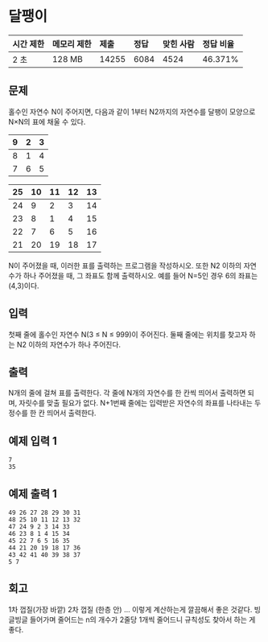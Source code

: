 # 달팽이

| 시간 제한 | 메모리 제한 | 제출  | 정답 | 맞힌 사람 | 정답 비율 |
| :-------- | :---------- | :---- | :--- | :-------- | :-------- |
| 2 초      | 128 MB      | 14255 | 6084 | 4524      | 46.371%   |

## 문제

홀수인 자연수 N이 주어지면, 다음과 같이 1부터 N2까지의 자연수를 달팽이 모양으로 N×N의 표에 채울 수 있다.

| 9    | 2    | 3    |
| ---- | ---- | ---- |
| 8    | 1    | 4    |
| 7    | 6    | 5    |

| 25   | 10   | 11   | 12   | 13   |
| ---- | ---- | ---- | ---- | ---- |
| 24   | 9    | 2    | 3    | 14   |
| 23   | 8    | 1    | 4    | 15   |
| 22   | 7    | 6    | 5    | 16   |
| 21   | 20   | 19   | 18   | 17   |

N이 주어졌을 때, 이러한 표를 출력하는 프로그램을 작성하시오. 또한 N2 이하의 자연수가 하나 주어졌을 때, 그 좌표도 함께 출력하시오. 예를 들어 N=5인 경우 6의 좌표는 (4,3)이다.

## 입력

첫째 줄에 홀수인 자연수 N(3 ≤ N ≤ 999)이 주어진다. 둘째 줄에는 위치를 찾고자 하는 N2 이하의 자연수가 하나 주어진다.

## 출력

N개의 줄에 걸쳐 표를 출력한다. 각 줄에 N개의 자연수를 한 칸씩 띄어서 출력하면 되며, 자릿수를 맞출 필요가 없다. N+1번째 줄에는 입력받은 자연수의 좌표를 나타내는 두 정수를 한 칸 띄어서 출력한다.

## 예제 입력 1

```
7
35
```

## 예제 출력 1

```
49 26 27 28 29 30 31
48 25 10 11 12 13 32
47 24 9 2 3 14 33
46 23 8 1 4 15 34
45 22 7 6 5 16 35
44 21 20 19 18 17 36
43 42 41 40 39 38 37
5 7
```

## 회고
1차 껍질(가장 바깥)
2차 껍질 (한층 안)
...
이렇게 계산하는게 깔끔해서 좋은 것같다.
빙글빙글 들어가며 줄어드는 n의 개수가 2줄당 1개씩 줄어드니 규칙성도 찾아서 하는 게 좋다.